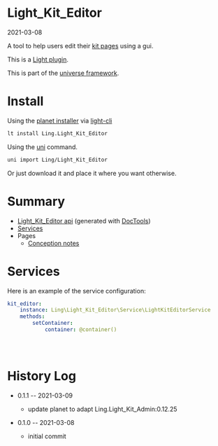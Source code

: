 Light_Kit_Editor
===========
2021-03-08



A tool to help users edit their [kit pages](https://github.com/lingtalfi/Kit) using a gui.


This is a [Light plugin](https://github.com/lingtalfi/Light/blob/master/doc/pages/plugin.md).

This is part of the [universe framework](https://github.com/karayabin/universe-snapshot).


Install
==========

Using the [planet installer](https://github.com/lingtalfi/Light_PlanetInstaller) via [light-cli](https://github.com/lingtalfi/Light_Cli)
```bash
lt install Ling.Light_Kit_Editor
```

Using the [uni](https://github.com/lingtalfi/universe-naive-importer) command.
```bash
uni import Ling/Light_Kit_Editor
```

Or just download it and place it where you want otherwise.






Summary
===========
- [Light_Kit_Editor api](https://github.com/lingtalfi/Light_Kit_Editor/blob/master/doc/api/Ling/Light_Kit_Editor.md) (generated with [DocTools](https://github.com/lingtalfi/DocTools))
- [Services](#services)
- Pages
    - [Conception notes](https://github.com/lingtalfi/Light_Kit_Editor/blob/master/doc/pages/conception-notes.md)






Services
=========


Here is an example of the service configuration:

```yaml
kit_editor:
    instance: Ling\Light_Kit_Editor\Service\LightKitEditorService
    methods:
        setContainer:
            container: @container()





```



History Log
=============

- 0.1.1 -- 2021-03-09

    - update planet to adapt Ling.Light_Kit_Admin:0.12.25
  
- 0.1.0 -- 2021-03-08

    - initial commit